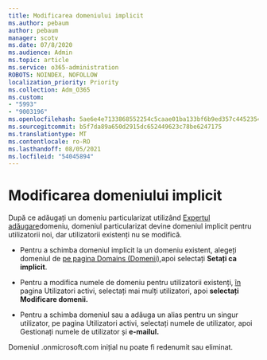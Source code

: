 ```yaml
---
title: Modificarea domeniului implicit
ms.author: pebaum
author: pebaum
manager: scotv
ms.date: 07/8/2020
ms.audience: Admin
ms.topic: article
ms.service: o365-administration
ROBOTS: NOINDEX, NOFOLLOW
localization_priority: Priority
ms.collection: Adm_O365
ms.custom:
- "5993"
- "9003196"
ms.openlocfilehash: 5ae6e4e7133868552254c5caae01ba133bf6b9ed357c4452354bbac9525a7f44
ms.sourcegitcommit: b5f7da89a650d2915dc652449623c78be6247175
ms.translationtype: MT
ms.contentlocale: ro-RO
ms.lasthandoff: 08/05/2021
ms.locfileid: "54045894"
---
```

# <a name="change-default-domain"></a>Modificarea domeniului implicit

După ce adăugați un domeniu particularizat utilizând [Expertul adăugare](https://admin.microsoft.com/Adminportal#/Domains/Wizard)domeniu, domeniul particularizat devine domeniul implicit pentru utilizatorii noi, dar utilizatorii existenți nu se modifică.

- Pentru a schimba domeniul implicit la un domeniu existent, alegeți domeniul de [pe pagina Domains (Domenii),](https://admin.microsoft.com/Adminportal/Home#/Domains)apoi selectați **Setați ca implicit**.

- Pentru a modifica numele de domeniu pentru utilizatorii existenți, [în](https://admin.microsoft.com/Adminportal/Home#/users) pagina Utilizatori activi, selectați mai mulți utilizatori, apoi **selectați Modificare domenii.**

- Pentru a schimba domeniul sau a adăuga un [](https://admin.microsoft.com/Adminportal/Home#/users) alias pentru un singur utilizator, pe pagina Utilizatori activi, selectați numele de utilizator, apoi Gestionați numele de utilizator și **e-mailul.**

Domeniul .onmicrosoft.com inițial nu poate fi redenumit sau eliminat.
